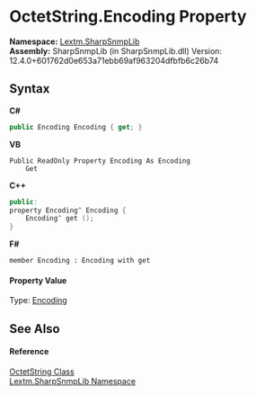 # OctetString.Encoding Property 
 

**Namespace:**&nbsp;<a href="N_Lextm_SharpSnmpLib">Lextm.SharpSnmpLib</a><br />**Assembly:**&nbsp;SharpSnmpLib (in SharpSnmpLib.dll) Version: 12.4.0+601762d0e653a71ebb69af963204dfbfb6c26b74

## Syntax

**C#**<br />
``` C#
public Encoding Encoding { get; }
```

**VB**<br />
``` VB
Public ReadOnly Property Encoding As Encoding
	Get
```

**C++**<br />
``` C++
public:
property Encoding^ Encoding {
	Encoding^ get ();
}
```

**F#**<br />
``` F#
member Encoding : Encoding with get

```


#### Property Value
Type: <a href="https://docs.microsoft.com/dotnet/api/system.text.encoding" target="_blank" rel="noopener noreferrer">Encoding</a>

## See Also


#### Reference
<a href="T_Lextm_SharpSnmpLib_OctetString">OctetString Class</a><br /><a href="N_Lextm_SharpSnmpLib">Lextm.SharpSnmpLib Namespace</a><br />